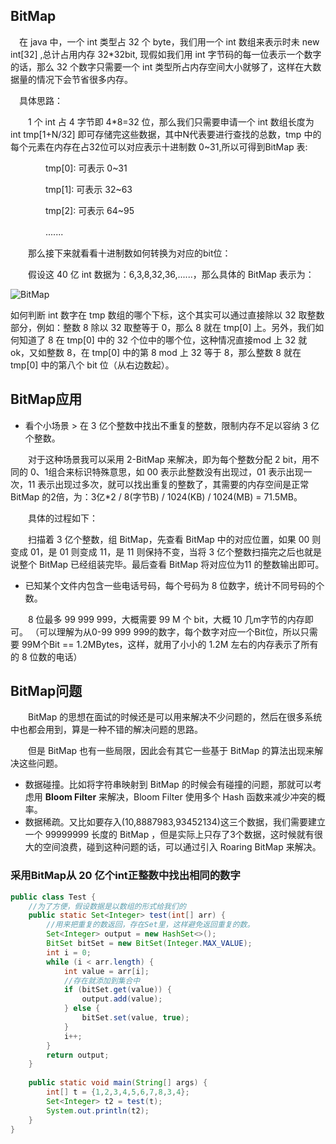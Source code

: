 ## BitMap

　在 java 中，一个 int 类型占 32 个 byte，我们用一个 int 数组来表示时未 new int[32] ,总计占用内存 32*32bit, 现假如我们用 int 字节码的每一位表示一个数字的话，那么 32 个数字只需要一个 int 类型所占内存空间大小就够了，这样在大数据量的情况下会节省很多内存。

　具体思路：

　　1 个 int 占 4 字节即 4*8=32 位，那么我们只需要申请一个 int 数组长度为 int tmp[1+N/32] 即可存储完这些数据，其中N代表要进行查找的总数，tmp 中的每个元素在内存在占32位可以对应表示十进制数 0~31,所以可得到BitMap 表:

　　　　tmp[0]: 可表示 0~31

　　　　tmp[1]: 可表示 32~63

　　　　tmp[2]: 可表示 64~95

　　　　.......

　　那么接下来就看看十进制数如何转换为对应的bit位：

　　假设这 40 亿 int 数据为：6,3,8,32,36,......，那么具体的 BitMap 表示为：

![BitMap](assets/1590910065319.png)

如何判断 int 数字在 tmp 数组的哪个下标，这个其实可以通过直接除以 32 取整数部分，例如：整数 8 除以 32 取整等于 0，那么 8 就在 tmp[0] 上。另外，我们如何知道了 8 在 tmp[0] 中的 32 个位中的哪个位，这种情况直接mod 上 32 就 ok，又如整数 8，在 tmp[0] 中的第 8 mod 上 32 等于 8，那么整数 8 就在 tmp[0] 中的第八个 bit 位（从右边数起）。

## BitMap应用

- 看个小场景 > 在 3 亿个整数中找出不重复的整数，限制内存不足以容纳 3 亿个整数。

　　对于这种场景我可以采用 2-BitMap 来解决，即为每个整数分配 2 bit，用不同的 0、1组合来标识特殊意思，如 00 表示此整数没有出现过，01 表示出现一次，11 表示出现过多次，就可以找出重复的整数了，其需要的内存空间是正常 BitMap 的2倍，为：3亿*2 / 8(字节B) / 1024(KB) / 1024(MB) = 71.5MB。

　　具体的过程如下：

　　扫描着 3 亿个整数，组 BitMap，先查看 BitMap 中的对应位置，如果 00 则变成 01，是 01 则变成 11，是 11 则保持不变，当将 3 亿个整数扫描完之后也就是说整个 BitMap 已经组装完毕。最后查看 BitMap 将对应位为11 的整数输出即可。




- 已知某个文件内包含一些电话号码，每个号码为 8 位数字，统计不同号码的个数。

　　8 位最多 99 999 999，大概需要 99 M 个 bit，大概 10 几m字节的内存即可。 （可以理解为从0-99 999 999的数字，每个数字对应一个Bit位，所以只需要 99M个Bit == 1.2MBytes，这样，就用了小小的 1.2M 左右的内存表示了所有的 8 位数的电话）　　



## BitMap问题

　　BitMap 的思想在面试的时候还是可以用来解决不少问题的，然后在很多系统中也都会用到，算是一种不错的解决问题的思路。

　　但是 BitMap 也有一些局限，因此会有其它一些基于 BitMap 的算法出现来解决这些问题。

- 数据碰撞。比如将字符串映射到 BitMap 的时候会有碰撞的问题，那就可以考虑用 **Bloom Filter** 来解决，Bloom Filter 使用多个 Hash 函数来减少冲突的概率。
- 数据稀疏。又比如要存入(10,8887983,93452134)这三个数据，我们需要建立一个 99999999 长度的 BitMap ，但是实际上只存了3个数据，这时候就有很大的空间浪费，碰到这种问题的话，可以通过引入 Roaring BitMap 来解决。

### 采用BitMap从 20 亿个int正整数中找出相同的数字

```java
public class Test {
    //为了方便，假设数据是以数组的形式给我们的
    public static Set<Integer> test(int[] arr) {
        //用来把重复的数返回，存在Set里，这样避免返回重复的数。
        Set<Integer> output = new HashSet<>();
        BitSet bitSet = new BitSet(Integer.MAX_VALUE);
        int i = 0;
        while (i < arr.length) {
            int value = arr[i];
            //存在就添加到集合中
            if (bitSet.get(value)) {
                output.add(value);
            } else {
                bitSet.set(value, true);
            }
            i++;
        }
        return output;
    }
 
    public static void main(String[] args) {
        int[] t = {1,2,3,4,5,6,7,8,3,4};
        Set<Integer> t2 = test(t);
        System.out.println(t2);
    }
}
```

